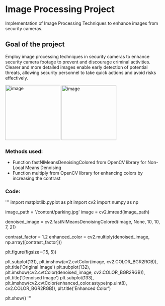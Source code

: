 # Image Processing Project
Implementation of Image Processing Techniques to enhance images from security cameras.

## Goal of the project
Employ image processing techniques in security
cameras to enhance security camera footage to prevent and
discourage criminal activities. Clearer and more detailed images
enable early detection of potential threats, allowing security
personnel to take quick actions and avoid risks effectively.

<img width="175" alt="image" src="https://github.com/iidabawaj/ImageProcessing/assets/139181626/3fea8f89-1bea-4590-95e2-7a65a2db5032">

<img width="174" alt="image" src="https://github.com/iidabawaj/ImageProcessing/assets/139181626/7581d143-ef5b-40c8-985c-57da284c89cb">

### Methods used:
* Function fastNlMeansDenoisingColored from OpenCV library for Non-Local Means Denoising
* Function multiply from OpenCV library for enhancing colors by increasing the contrast
### Code:
'''
import matplotlib.pyplot as plt
import cv2
import numpy as np

image_path = '/content/parking.jpg'
image = cv2.imread(image_path)

denoised_image = cv2.fastNlMeansDenoisingColored(image, None, 10, 10, 7, 21)

contrast_factor = 1.2
enhanced_color = cv2.multiply(denoised_image, np.array([contrast_factor]))

plt.figure(figsize=(15, 5))

plt.subplot(131), plt.imshow(cv2.cvtColor(image, cv2.COLOR_BGR2RGB)), plt.title('Original Image')
plt.subplot(132), plt.imshow(cv2.cvtColor(denoised_image, cv2.COLOR_BGR2RGB)), plt.title('Denoised Image')
plt.subplot(133), plt.imshow(cv2.cvtColor(enhanced_color.astype(np.uint8), cv2.COLOR_BGR2RGB)), plt.title('Enhanced Color')

plt.show()
'''
